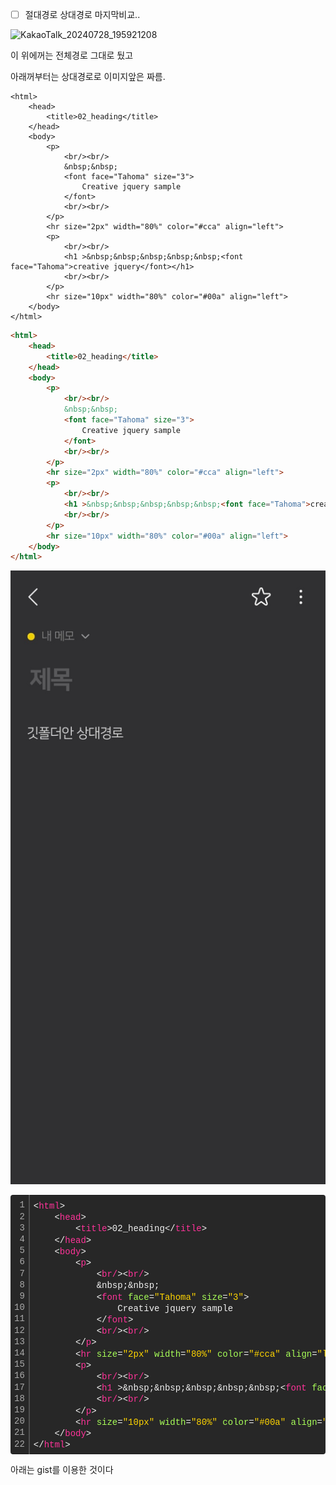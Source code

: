 - [ ] 절대경로 상대경로 마지막비교.. 




![KakaoTalk_20240728_195921208](C:\bmnbjo\bmnbjo-github-blog\bmnbjo.github.io\images\2024-07-28-img\KakaoTalk_20240728_195921208.jpg)



이 위에꺼는 전체경로 그대로 뒀고 

아래꺼부터는 상대경로로 이미지앞은 짜름.



```
<html>
    <head>
        <title>02_heading</title>
    </head>
    <body>
        <p>
            <br/><br/>
            &nbsp;&nbsp;
            <font face="Tahoma" size="3">
                Creative jquery sample
            </font> 
            <br/><br/>
        </p>
        <hr size="2px" width="80%" color="#cca" align="left">
        <p>
            <br/><br/>
            <h1 >&nbsp;&nbsp;&nbsp;&nbsp;&nbsp;<font face="Tahoma">creative jquery</font></h1>
            <br/><br/>
        </p>
        <hr size="10px" width="80%" color="#00a" align="left">
    </body>
</html>
```



```HTML
<html>
    <head>
        <title>02_heading</title>
    </head>
    <body>
        <p>
            <br/><br/>
            &nbsp;&nbsp;
            <font face="Tahoma" size="3">
                Creative jquery sample
            </font> 
            <br/><br/>
        </p>
        <hr size="2px" width="80%" color="#cca" align="left">
        <p>
            <br/><br/>
            <h1 >&nbsp;&nbsp;&nbsp;&nbsp;&nbsp;<font face="Tahoma">creative jquery</font></h1>
            <br/><br/>
        </p>
        <hr size="10px" width="80%" color="#00a" align="left">
    </body>
</html>
```

![KakaoTalk_20240728_195921208_01](\images\2024-07-28-img\KakaoTalk_20240728_195921208_01.jpg)





<div class="colorscripter-code" style="color:#f0f0f0;font-family:Consolas, 'Liberation Mono', Menlo, Courier, monospace !important; position:relative !important;overflow:auto"><table class="colorscripter-code-table" style="margin:0;padding:0;border:none;background-color:#272727;border-radius:4px;" cellspacing="0" cellpadding="0"><tr><td style="padding:6px;border-right:2px solid #4f4f4f"><div style="margin:0;padding:0;word-break:normal;text-align:right;color:#aaa;font-family:Consolas, 'Liberation Mono', Menlo, Courier, monospace !important;line-height:130%"><div style="line-height:130%">1</div><div style="line-height:130%">2</div><div style="line-height:130%">3</div><div style="line-height:130%">4</div><div style="line-height:130%">5</div><div style="line-height:130%">6</div><div style="line-height:130%">7</div><div style="line-height:130%">8</div><div style="line-height:130%">9</div><div style="line-height:130%">10</div><div style="line-height:130%">11</div><div style="line-height:130%">12</div><div style="line-height:130%">13</div><div style="line-height:130%">14</div><div style="line-height:130%">15</div><div style="line-height:130%">16</div><div style="line-height:130%">17</div><div style="line-height:130%">18</div><div style="line-height:130%">19</div><div style="line-height:130%">20</div><div style="line-height:130%">21</div><div style="line-height:130%">22</div></div></td><td style="padding:6px 0;text-align:left"><div style="margin:0;padding:0;color:#f0f0f0;font-family:Consolas, 'Liberation Mono', Menlo, Courier, monospace !important;line-height:130%"><div style="padding:0 6px; white-space:pre; line-height:130%"><span style="color:#f0f0f0">&lt;</span><span style="color:#ff3399">html</span><span style="color:#f0f0f0">&gt;</span></div><div style="padding:0 6px; white-space:pre; line-height:130%">&nbsp;&nbsp;&nbsp;&nbsp;<span style="color:#f0f0f0">&lt;</span><span style="color:#ff3399">head</span><span style="color:#f0f0f0">&gt;</span></div><div style="padding:0 6px; white-space:pre; line-height:130%">&nbsp;&nbsp;&nbsp;&nbsp;&nbsp;&nbsp;&nbsp;&nbsp;<span style="color:#f0f0f0">&lt;</span><span style="color:#ff3399">title</span><span style="color:#f0f0f0">&gt;</span>02_heading<span style="color:#f0f0f0">&lt;</span><span style="color:#f0f0f0">/</span><span style="color:#ff3399">title</span><span style="color:#f0f0f0">&gt;</span></div><div style="padding:0 6px; white-space:pre; line-height:130%">&nbsp;&nbsp;&nbsp;&nbsp;<span style="color:#f0f0f0">&lt;</span><span style="color:#f0f0f0">/</span><span style="color:#ff3399">head</span><span style="color:#f0f0f0">&gt;</span></div><div style="padding:0 6px; white-space:pre; line-height:130%">&nbsp;&nbsp;&nbsp;&nbsp;<span style="color:#f0f0f0">&lt;</span><span style="color:#ff3399">body</span><span style="color:#f0f0f0">&gt;</span></div><div style="padding:0 6px; white-space:pre; line-height:130%">&nbsp;&nbsp;&nbsp;&nbsp;&nbsp;&nbsp;&nbsp;&nbsp;<span style="color:#f0f0f0">&lt;</span><span style="color:#ff3399">p</span><span style="color:#f0f0f0">&gt;</span></div><div style="padding:0 6px; white-space:pre; line-height:130%">&nbsp;&nbsp;&nbsp;&nbsp;&nbsp;&nbsp;&nbsp;&nbsp;&nbsp;&nbsp;&nbsp;&nbsp;<span style="color:#f0f0f0">&lt;</span><span style="color:#ff3399">br/</span><span style="color:#f0f0f0">&gt;</span><span style="color:#f0f0f0">&lt;</span><span style="color:#ff3399">br/</span><span style="color:#f0f0f0">&gt;</span></div><div style="padding:0 6px; white-space:pre; line-height:130%">&nbsp;&nbsp;&nbsp;&nbsp;&nbsp;&nbsp;&nbsp;&nbsp;&nbsp;&nbsp;&nbsp;&nbsp;&amp;nbsp;&amp;nbsp;</div><div style="padding:0 6px; white-space:pre; line-height:130%">&nbsp;&nbsp;&nbsp;&nbsp;&nbsp;&nbsp;&nbsp;&nbsp;&nbsp;&nbsp;&nbsp;&nbsp;<span style="color:#f0f0f0">&lt;</span><span style="color:#ff3399">font</span>&nbsp;<span style="color:#a8ff58">face</span>=<span style="color:#ffd500">"Tahoma"</span><span style="color:#a8ff58"></span>&nbsp;<span style="color:#a8ff58">size</span>=<span style="color:#ffd500">"3"</span><span style="color:#a8ff58"></span><span style="color:#f0f0f0">&gt;</span></div><div style="padding:0 6px; white-space:pre; line-height:130%">&nbsp;&nbsp;&nbsp;&nbsp;&nbsp;&nbsp;&nbsp;&nbsp;&nbsp;&nbsp;&nbsp;&nbsp;&nbsp;&nbsp;&nbsp;&nbsp;Creative&nbsp;jquery&nbsp;sample</div><div style="padding:0 6px; white-space:pre; line-height:130%">&nbsp;&nbsp;&nbsp;&nbsp;&nbsp;&nbsp;&nbsp;&nbsp;&nbsp;&nbsp;&nbsp;&nbsp;<span style="color:#f0f0f0">&lt;</span><span style="color:#f0f0f0">/</span><span style="color:#ff3399">font</span><span style="color:#f0f0f0">&gt;</span>&nbsp;</div><div style="padding:0 6px; white-space:pre; line-height:130%">&nbsp;&nbsp;&nbsp;&nbsp;&nbsp;&nbsp;&nbsp;&nbsp;&nbsp;&nbsp;&nbsp;&nbsp;<span style="color:#f0f0f0">&lt;</span><span style="color:#ff3399">br/</span><span style="color:#f0f0f0">&gt;</span><span style="color:#f0f0f0">&lt;</span><span style="color:#ff3399">br/</span><span style="color:#f0f0f0">&gt;</span></div><div style="padding:0 6px; white-space:pre; line-height:130%">&nbsp;&nbsp;&nbsp;&nbsp;&nbsp;&nbsp;&nbsp;&nbsp;<span style="color:#f0f0f0">&lt;</span><span style="color:#f0f0f0">/</span><span style="color:#ff3399">p</span><span style="color:#f0f0f0">&gt;</span></div><div style="padding:0 6px; white-space:pre; line-height:130%">&nbsp;&nbsp;&nbsp;&nbsp;&nbsp;&nbsp;&nbsp;&nbsp;<span style="color:#f0f0f0">&lt;</span><span style="color:#ff3399">hr</span>&nbsp;<span style="color:#a8ff58">size</span>=<span style="color:#ffd500">"2px"</span><span style="color:#a8ff58"></span>&nbsp;<span style="color:#a8ff58">width</span>=<span style="color:#ffd500">"80%"</span><span style="color:#a8ff58"></span>&nbsp;<span style="color:#a8ff58">color</span>=<span style="color:#ffd500">"#cca"</span><span style="color:#a8ff58"></span>&nbsp;<span style="color:#a8ff58">align</span>=<span style="color:#ffd500">"left"</span><span style="color:#a8ff58"></span><span style="color:#f0f0f0">&gt;</span></div><div style="padding:0 6px; white-space:pre; line-height:130%">&nbsp;&nbsp;&nbsp;&nbsp;&nbsp;&nbsp;&nbsp;&nbsp;<span style="color:#f0f0f0">&lt;</span><span style="color:#ff3399">p</span><span style="color:#f0f0f0">&gt;</span></div><div style="padding:0 6px; white-space:pre; line-height:130%">&nbsp;&nbsp;&nbsp;&nbsp;&nbsp;&nbsp;&nbsp;&nbsp;&nbsp;&nbsp;&nbsp;&nbsp;<span style="color:#f0f0f0">&lt;</span><span style="color:#ff3399">br/</span><span style="color:#f0f0f0">&gt;</span><span style="color:#f0f0f0">&lt;</span><span style="color:#ff3399">br/</span><span style="color:#f0f0f0">&gt;</span></div><div style="padding:0 6px; white-space:pre; line-height:130%">&nbsp;&nbsp;&nbsp;&nbsp;&nbsp;&nbsp;&nbsp;&nbsp;&nbsp;&nbsp;&nbsp;&nbsp;<span style="color:#f0f0f0">&lt;</span><span style="color:#ff3399">h1</span>&nbsp;<span style="color:#a8ff58"></span><span style="color:#f0f0f0">&gt;</span>&amp;nbsp;&amp;nbsp;&amp;nbsp;&amp;nbsp;&amp;nbsp;<span style="color:#f0f0f0">&lt;</span><span style="color:#ff3399">font</span>&nbsp;<span style="color:#a8ff58">face</span>=<span style="color:#ffd500">"Tahoma"</span><span style="color:#a8ff58"></span><span style="color:#f0f0f0">&gt;</span>creative&nbsp;jquery<span style="color:#f0f0f0">&lt;</span><span style="color:#f0f0f0">/</span><span style="color:#ff3399">font</span><span style="color:#f0f0f0">&gt;</span><span style="color:#f0f0f0">&lt;</span><span style="color:#f0f0f0">/</span><span style="color:#ff3399">h1</span><span style="color:#f0f0f0">&gt;</span></div><div style="padding:0 6px; white-space:pre; line-height:130%">&nbsp;&nbsp;&nbsp;&nbsp;&nbsp;&nbsp;&nbsp;&nbsp;&nbsp;&nbsp;&nbsp;&nbsp;<span style="color:#f0f0f0">&lt;</span><span style="color:#ff3399">br/</span><span style="color:#f0f0f0">&gt;</span><span style="color:#f0f0f0">&lt;</span><span style="color:#ff3399">br/</span><span style="color:#f0f0f0">&gt;</span></div><div style="padding:0 6px; white-space:pre; line-height:130%">&nbsp;&nbsp;&nbsp;&nbsp;&nbsp;&nbsp;&nbsp;&nbsp;<span style="color:#f0f0f0">&lt;</span><span style="color:#f0f0f0">/</span><span style="color:#ff3399">p</span><span style="color:#f0f0f0">&gt;</span></div><div style="padding:0 6px; white-space:pre; line-height:130%">&nbsp;&nbsp;&nbsp;&nbsp;&nbsp;&nbsp;&nbsp;&nbsp;<span style="color:#f0f0f0">&lt;</span><span style="color:#ff3399">hr</span>&nbsp;<span style="color:#a8ff58">size</span>=<span style="color:#ffd500">"10px"</span><span style="color:#a8ff58"></span>&nbsp;<span style="color:#a8ff58">width</span>=<span style="color:#ffd500">"80%"</span><span style="color:#a8ff58"></span>&nbsp;<span style="color:#a8ff58">color</span>=<span style="color:#ffd500">"#00a"</span><span style="color:#a8ff58"></span>&nbsp;<span style="color:#a8ff58">align</span>=<span style="color:#ffd500">"left"</span><span style="color:#a8ff58"></span><span style="color:#f0f0f0">&gt;</span></div><div style="padding:0 6px; white-space:pre; line-height:130%">&nbsp;&nbsp;&nbsp;&nbsp;<span style="color:#f0f0f0">&lt;</span><span style="color:#f0f0f0">/</span><span style="color:#ff3399">body</span><span style="color:#f0f0f0">&gt;</span></div><div style="padding:0 6px; white-space:pre; line-height:130%"><span style="color:#f0f0f0">&lt;</span><span style="color:#f0f0f0">/</span><span style="color:#ff3399">html</span><span style="color:#f0f0f0">&gt;</span></div></div><div style="text-align:right;margin-top:-13px;margin-right:5px;font-size:9px;font-style:italic"><a href="http://colorscripter.com/info#e" target="_blank" style="color:#4f4f4ftext-decoration:none">Colored by Color Scripter</a></div></td><td style="vertical-align:bottom;padding:0 2px 4px 0"><a href="http://colorscripter.com/info#e" target="_blank" style="text-decoration:none;color:white"><span style="font-size:9px;word-break:normal;background-color:#4f4f4f;color:white;border-radius:10px;padding:1px">cs</span></a></td></tr></table></div>









아래는 gist를 이용한 것이다



<script src="https://gist.github.com/bmnbjo/30a6e8c68175d40b45d835b10e163a2c.js"></script>